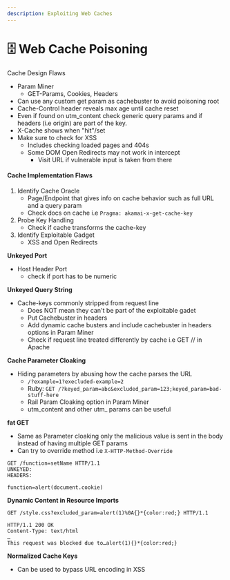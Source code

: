 ```yaml
---
description: Exploiting Web Caches
---
```


# 🗄️ Web Cache Poisoning

Cache Design Flaws

* Param Miner
  * GET-Params, Cookies, Headers
* Can use any custom get param as cachebuster to avoid poisoning root
* Cache-Control header reveals max age until cache reset
* Even if found on utm\_content check generic query params and if headers (i.e origin) are part of the key.
* X-Cache shows when "hit"/set
* Make sure to check for XSS
  * Includes checking loaded pages and 404s
  * Some DOM Open Redirects may not work in intercept
    * Visit URL if vulnerable input is taken from there

#### Cache Implementation Flaws

1. Identify Cache Oracle
   * Page/Endpoint that gives info on cache behavior such as full URL and a query param
   * Check docs on cache i.e `Pragma: akamai-x-get-cache-key`
2. Probe Key Handling
   * Check if cache transforms the cache-key
3. Identify Exploitable Gadget
   * XSS and Open Redirects

**Unkeyed Port**

* Host Header Port
  * check if port has to be numeric

**Unkeyed Query String**

* Cache-keys commonly stripped from request line
  * Does NOT mean they can't be part of the exploitable gadet
  * Put Cachebuster in headers
  * Add dynamic cache busters and include cachebuster in headers options in Param Miner
  * Check if request line treated differently by cache i.e GET // in Apache

**Cache Parameter Cloaking**

* Hiding parameters by abusing how the cache parses the URL
  * `/?example=1?execluded-example=2`
  * Ruby: `GET /?keyed_param=abc&excluded_param=123;keyed_param=bad-stuff-here`
  * Rail Param Cloaking option in Param Miner
  * utm\_content and other utm\_ params can be useful

**fat GET**

* Same as Parameter cloaking only the malicious value is sent in the body instead of having multiple GET params
* Can try to override method i.e `X-HTTP-Method-Override`

```
GET /function=setName HTTP/1.1
UNKEYED:
HEADERS:

function=alert(document.cookie)	
```

**Dynamic Content in Resource Imports**

```
GET /style.css?excluded_param=alert(1)%0A{}*{color:red;} HTTP/1.1

HTTP/1.1 200 OK
Content-Type: text/html
…
This request was blocked due to…alert(1){}*{color:red;}
```

**Normalized Cache Keys**

* Can be used to bypass URL encoding in XSS
